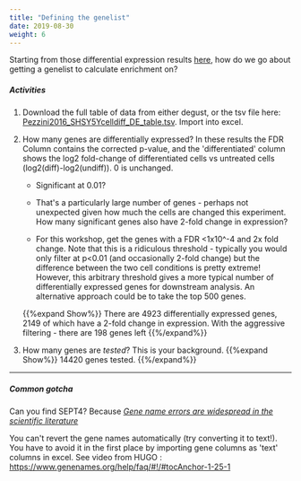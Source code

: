 ```yaml
---
title: "Defining the genelist"
date: 2019-08-30
weight: 6
---
```




Starting from those differential expression results [here](http://degust.erc.monash.edu/degust/compare.html?code=5b2c7805ab8f8c5f2dc8c72e61b049b0#?plot=mds), how do we go about getting a genelist to calculate enrichment on? 


##### Activities

1. Download the full table of data from either degust, or the tsv file here:
[Pezzini2016_SHSY5Ycelldiff_DE_table.tsv](https://monashbioinformaticsplatform.github.io/enrichment_analysis_workshop/data/Pezzini2016_SHSY5Ycelldiff_DE_table.tsv). Import into excel. <!-- File>Import -->


2. How many genes are differentially expressed? In these results the FDR Column contains the corrected p-value, and the 'differentiated' column shows the log2 fold-change of differentiated cells vs untreated cells (log2(diff)-log2(undiff)). 0 is unchanged.

    - Significant at 0.01? 
    - That's a particularly large number of genes - perhaps not unexpected given how much the cells are changed this experiment. How many significant genes also have 2-fold change in expression?

    - For this workshop, get the genes with a FDR <1x10^-4 and 2x fold change. Note that this is a ridiculous threshold - typically you would only filter at p<0.01 (and occasionally 2-fold change) but the difference between the two cell conditions is pretty extreme! However, this arbitrary threshold gives a more typical number of differentially expressed genes for downstream analysis. An alternative approach could be to take the top 500 genes.

    {{%expand Show%}} There are 4923 differentially expressed genes, 2149 of which have a 2-fold change in expression. With the aggressive filtering - there are 198 genes left {{%/expand%}}


3. How many genes are _tested_? This is your background.
{{%expand Show%}} 14420 genes tested. {{%/expand%}}

<!--But with ~20k human genes - why are there genes missing? **14420** --> 

---

##### Common gotcha

Can you find SEPT4? Because [_Gene name errors are widespread in the scientific literature_](https://genomebiology.biomedcentral.com/articles/10.1186/s13059-016-1044-7)

You can't revert the gene names automatically (try converting it to text!). You have to avoid it in the first place by importing gene columns as 'text' columns in excel.  See video from HUGO : https://www.genenames.org/help/faq/#!/#tocAnchor-1-25-1

<!--NB: You can ignore these for this workshop, but you want this to be right for publication!-->

